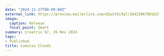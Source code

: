 ```yaml
---
date: "2024-11-27T00:00:00Z"
external_link: https://preview.mailerlite.com/d2w1t6i9q7/2641506700162505648/t1o8/
image:
  caption: Release 
  focal_point: Smart
summary: Creatrix 67, 26 Nov 2024
tags:
- Published
title: Cumulus Clouds
---
```

<!--
Image by Annette from Pixabay
-->